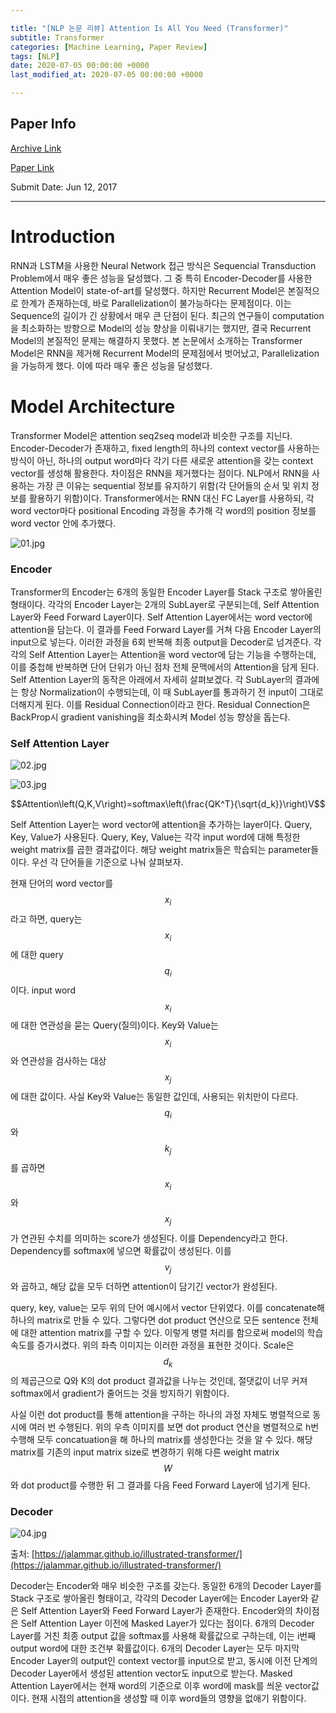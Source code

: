 ```yaml
---

title: "[NLP 논문 리뷰] Attention Is All You Need (Transformer)"
subtitle: Transformer
categories: [Machine Learning, Paper Review]
tags: [NLP]
date: 2020-07-05 00:00:00 +0000
last_modified_at: 2020-07-05 00:00:00 +0000

---
```


## Paper Info

[Archive Link](https://arxiv.org/abs/1706.03762)

[Paper Link](https://arxiv.org/pdf/1706.03762.pdf)

Submit Date: Jun 12, 2017

---

# Introduction

RNN과 LSTM을 사용한 Neural Network 접근 방식은 Sequencial Transduction Problem에서 매우 좋은 성능을 달성했다. 그 중 특히 Encoder-Decoder를 사용한 Attention Model이 state-of-art를 달성했다. 하지만 Recurrent Model은 본질적으로 한계가 존재하는데, 바로 Parallelization이 불가능하다는 문제점이다. 이는 Sequence의 길이가 긴 상황에서 매우 큰 단점이 된다. 최근의 연구들이 computation을 최소화하는 방향으로 Model의 성능 향상을 이뤄내기는 했지만, 결국 Recurrent Model의 본질적인 문제는 해결하지 못했다. 본 논문에서 소개하는 Transformer Model은 RNN을 제거해 Recurrent Model의 문제점에서 벗어났고,  Parallelization을 가능하게 했다. 이에 따라 매우 좋은 성능을 달성했다.
# Model Architecture

Transformer Model은 attention seq2seq model과 비슷한 구조를 지닌다. Encoder-Decoder가 존재하고, fixed length의 하나의 context vector를 사용하는 방식이 아닌, 하나의 output word마다 각기 다른 새로운 attention을 갖는 context vector를 생성해 활용한다. 차이점은 RNN을 제거했다는 점이다. NLP에서 RNN을 사용하는 가장 큰 이유는 sequential 정보를 유지하기 위함(각 단어들의 순서 및 위치 정보를 활용하기 위함)이다. Transformer에서는 RNN 대신 FC Layer를 사용하되, 각 word vector마다 positional Encoding 과정을 추가해 각 word의 position 정보를 word vector 안에 추가했다.

![01.jpg](/assets/images/2020-07-05-Attention-is-All-You-Need/01.jpg)

### Encoder

Transformer의 Encoder는 6개의 동일한 Encoder Layer를 Stack 구조로 쌓아올린 형태이다. 각각의 Encoder Layer는 2개의 SubLayer로 구분되는데, Self Attention Layer와 Feed Forward Layer이다. Self Attention Layer에서는 word vector에 attention을 담는다. 이 결과를 Feed Forward Layer를 거쳐 다음 Encoder Layer의 input으로 넣는다. 이러한 과정을 6회 반복해 최종 output을 Decoder로 넘겨준다. 각각의 Self Attention Layer는 Attention을 word vector에 담는 기능을 수행하는데, 이를 중첩해 반복하면 단어 단위가 아닌 점차 전체 문맥에서의 Attention을 담게 된다. Self Attention Layer의 동작은 아래에서 자세히 살펴보겠다. 각 SubLayer의 결과에는 항상 Normalization이 수행되는데, 이 때 SubLayer를 통과하기 전 input이 그대로 더해지게 된다. 이를 Residual Connection이라고 한다. Residual Connection은  BackProp시 gradient vanishing을 최소화시켜 Model 성능 향상을 돕는다.

### Self Attention Layer

![02.jpg](/assets/images/2020-07-05-Attention-is-All-You-Need/02.jpg)

![03.jpg](/assets/images/2020-07-05-Attention-is-All-You-Need/03.jpg)

$$Attention\left(Q,K,V\right)=softmax\left(\frac{QK^T}{\sqrt{d_k}}\right)V$$

Self Attention Layer는 word vector에 attention을 추가하는 layer이다. Query, Key, Value가 사용된다. Query, Key, Value는 각각 input word에 대해 특정한 weight matrix를 곱한 결과값이다. 해당 weight matrix들은 학습되는 parameter들이다. 우선 각 단어들을 기준으로 나눠 살펴보자.

현재 단어의 word vector를 $$x_i$$라고 하면, query는 $$x_i$$에 대한 query $$q_i$$이다. input word $$x_i$$에 대한 연관성을 묻는 Query(질의)이다. Key와 Value는 $$x_i$$와 연관성을 검사하는 대상 $$x_j$$에 대한 값이다. 사실 Key와 Value는 동일한 값인데, 사용되는 위치만이 다르다. $$q_i$$와 $$k_j$$를 곱하면 $$x_i$$와 $$x_j$$가 연관된 수치를 의미하는 score가 생성된다. 이를 Dependency라고 한다. Dependency를 softmax에 넣으면 확률값이 생성된다. 이를 $$v_j$$와 곱하고, 해당 값을 모두 더하면 attention이 담기긴 vector가 완성된다.

query, key, value는 모두 위의 단어 예시에서 vector 단위였다. 이를 concatenate해 하나의 matrix로 만들 수 있다. 그렇다면 dot product 연산으로 모든 sentence 전체에 대한 attention matrix를 구할 수 있다. 이렇게 병렬 처리를 함으로써 model의 학습 속도를 증가시켰다. 위의 좌측 이미지는 이러한 과정을 표현한 것이다. Scale은 $$d_k$$의 제곱근으로 Q와 K의 dot product 결과값을 나누는 것인데, 절댓값이 너무 커져 softmax에서 gradient가 줄어드는 것을 방지하기 위함이다.

사실 이런 dot product를 통해 attention을 구하는 하나의 과정 자체도 병렬적으로 동시에 여러 번 수행된다. 위의 우측 이미지를 보면 dot product 연산을 병렬적으로 h번 수행해 모두 concatuation을 해 하나의 matrix를 생성한다는 것을 알 수 있다. 해당 matrix를 기존의 input matrix size로 변경하기 위해 다른 weight matrix $$W$$와 dot product를 수행한 뒤 그 결과를 다음 Feed Forward Layer에 넘기게 된다.

### Decoder

![04.jpg](/assets/images/2020-07-05-Attention-is-All-You-Need/04.jpg)

출처: [https://jalammar.github.io/illustrated-transformer/](https://jalammar.github.io/illustrated-transformer/)

Decoder는 Encoder와 매우 비슷한 구조를 갖는다. 동일한 6개의 Decoder Layer를 Stack 구조로 쌓아올린 형태이고, 각각의 Decoder Layer에는 Encoder Layer와 같은 Self Attention Layer와 Feed Forward Layer가 존재한다. Encoder와의 차이점은 Self Attention Layer 이전에 Masked Layer가 있다는 점이다. 6개의 Decoder Layer를 거친 최종 output 값을 softmax를 사용해 확률값으로 구하는데, 이는 i번째 output word에 대한 조건부 확률값이다. 6개의 Decoder Layer는 모두 마지막 Encoder Layer의 output인 context vector를 input으로 받고, 동시에 이전 단계의 Decoder Layer에서 생성된 attention vector도 input으로 받는다. Masked Attention Layer에서는 현재 word의 기준으로 이후 word에 mask를 씌운 vector값이다. 현재 시점의 attention을 생성할 때 이후 word들의 영향을 없애기 위함이다.
